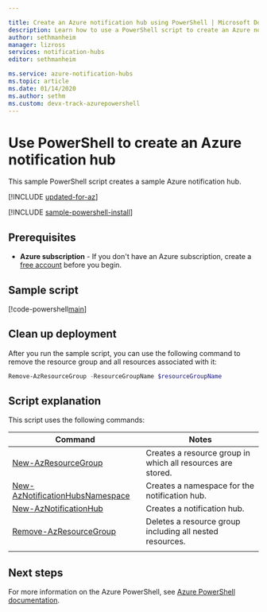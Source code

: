 ```yaml
---

title: Create an Azure notification hub using PowerShell | Microsoft Docs
description: Learn how to use a PowerShell script to create an Azure notification hub.
author: sethmanheim
manager: lizross
services: notification-hubs
editor: sethmanheim

ms.service: azure-notification-hubs
ms.topic: article
ms.date: 01/14/2020
ms.author: sethm
ms.custom: devx-track-azurepowershell
---
```


# Use PowerShell to create an Azure notification hub

This sample PowerShell script creates a sample Azure notification hub. 

[!INCLUDE [updated-for-az](~/reusable-content/ce-skilling/azure/includes/updated-for-az.md)]

[!INCLUDE [sample-powershell-install](~/reusable-content/ce-skilling/azure/includes/sample-powershell-install-no-ssh.md)]

## Prerequisites

* **Azure subscription** - If you don't have an Azure subscription, create a [free account](https://azure.microsoft.com/pricing/purchase-options/azure-account?cid=msft_learn) before you begin.

## Sample script

[!code-powershell[main](../../../powershell_scripts/notification-hubs/create-notification-hub/create-notification-hub.ps1 "Create a notification hub")]

## Clean up deployment

After you run the sample script, you can use the following command to remove the resource group and all resources associated with it:

```powershell
Remove-AzResourceGroup -ResourceGroupName $resourceGroupName
```

## Script explanation

This script uses the following commands:

| Command | Notes |
|---|---|
| [New-AzResourceGroup](/powershell/module/az.resources/new-azresourcegroup) | Creates a resource group in which all resources are stored. |
| [New-AzNotificationHubsNamespace](/powershell/module/az.notificationhubs/new-aznotificationhubsnamespace) | Creates a namespace for the notification hub. |
| [New-AzNotificationHub](/powershell/module/az.notificationhubs/new-aznotificationhub) | Creates a notification hub. |
| [Remove-AzResourceGroup](/powershell/module/az.resources/remove-azresourcegroup) | Deletes a resource group including all nested resources. |
|||

## Next steps

For more information on the Azure PowerShell, see [Azure PowerShell documentation](/powershell/).
